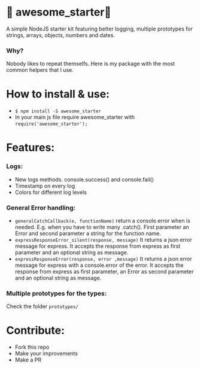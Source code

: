 # 🎩 awesome_starter🎢
A simple NodeJS starter kit featuring better logging, multiple prototypes for strings, arrays, objects, numbers and dates.

### Why?
Nobody likes to repeat themselfs. Here is my package with the most common helpers that I use.

# How to install & use:

- `$ npm install -S awesome_starter`
- In your main js file require awesome_starter with `require('awesome_starter');`

# Features:

### Logs:
 - New logs methods. console.success() and console.fail()
 - Timestamp on every log
 - Colors for different log levels

### General Error handling:
- `generalCatchCallback(e, functionName)` return a console.error when is needed. E.g. when you have to write many .catch(). First parameter an Error and second parameter a string for the function name.
- `expressResponseError_silent(response, message)` It returns a json error message for express. It accepts the response from express as first parameter and an optional string as message.
- `expressResponseError(response, error ,message)` It returns a json error message for express with a console.error of the error. It accepts the response from express as first parameter, an Error as second parameter and an optional string as message.

### Multiple prototypes for the types:
Check the folder `prototypes/`


# Contribute:
- Fork this repo
- Make your improvements
- Make a PR
